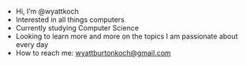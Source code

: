 - Hi, I’m @wyattkoch
- Interested in all things computers
- Currently studying Computer Science
- Looking to learn more and more on the topics I am passionate about every day
- How to reach me: wyattburtonkoch@gmail.com

<!---
wyattkoch/wyattkoch is a ✨ special ✨ repository because its `README.md` (this file) appears on your GitHub profile.
You can click the Preview link to take a look at your changes.
--->
